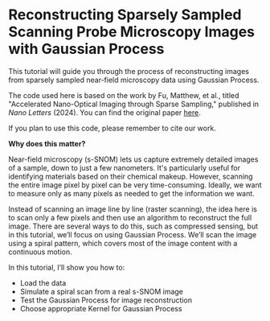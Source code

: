 # Reconstructing Sparsely Sampled Scanning Probe Microscopy Images with Gaussian Process

This tutorial will guide you through the process of reconstructing images from sparsely sampled near-field microscopy data using Gaussian Process.

The code used here is based on the work by Fu, Matthew, et al., titled "Accelerated Nano-Optical Imaging through Sparse Sampling," published in *Nano Letters* (2024). You can find the original paper [here](https://pubs.acs.org/doi/10.1021/acs.nanolett.3c03733).

If you plan to use this code, please remember to cite our work.

**Why does this matter?**

Near-field microscopy (s-SNOM) lets us capture extremely detailed images of a sample, down to just a few nanometers. It's particularly useful for identifying materials based on their chemical makeup. However, scanning the entire image pixel by pixel can be very time-consuming. Ideally, we want to measure only as many pixels as needed to get the information we want.

Instead of scanning an image line by line (raster scanning), the idea here is to scan only a few pixels and then use an algorithm to reconstruct the full image. There are several ways to do this, such as compressed sensing, but in this tutorial, we’ll focus on using Gaussian Process. We’ll scan the image using a spiral pattern, which covers most of the image content with a continuous motion.

In this tutorial, I’ll show you how to:

- Load the data
- Simulate a spiral scan from a real s-SNOM image
- Test the Gaussian Process for image reconstruction
- Choose appropriate Kernel for Gaussian Process
